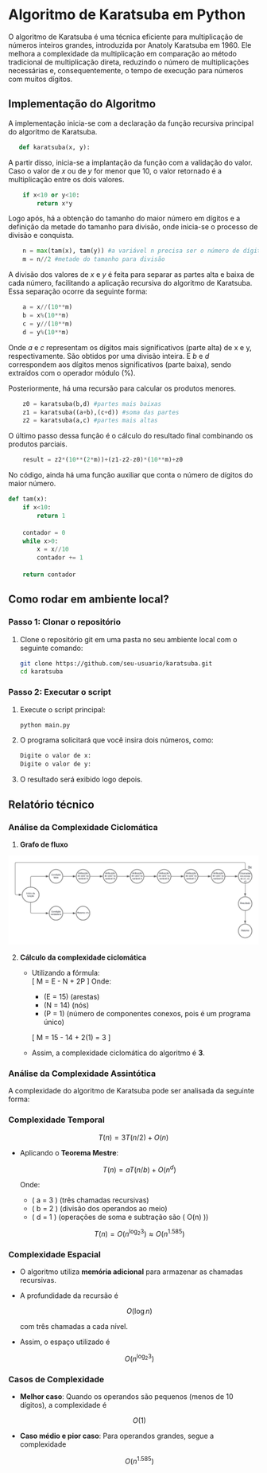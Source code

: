 # Algoritmo de Karatsuba em Python

O algoritmo de Karatsuba é uma técnica eficiente para multiplicação de números inteiros grandes, introduzida por Anatoly Karatsuba em 1960. Ele melhora a complexidade da multiplicação em comparação ao método tradicional de multiplicação direta, reduzindo o número de multiplicações necessárias e, consequentemente, o tempo de execução para números com muitos dígitos.

## Implementação do Algoritmo

A implementação inicia-se com a declaração da função recursiva principal do algoritmo de Karatsuba.

```python
   def karatsuba(x, y):
```

A partir disso, inicia-se a implantação da função com a validação do valor. Caso o valor de _x_ ou de _y_ for menor que 10, o valor retornado é a multiplicação entre os dois valores.

```python
    if x<10 or y<10:
        return x*y
```

Logo após, há a obtenção do tamanho do maior número em dígitos e a definição da metade do tamanho para divisão, onde inicia-se o processo de divisão e conquista.

```python
    n = max(tam(x), tam(y)) #a variável n precisa ser o número de dígitos do maior número
    m = n//2 #metade do tamanho para divisão
```

A divisão dos valores de _x_ e _y_ é feita para separar as partes alta e baixa de cada número, facilitando a aplicação recursiva do algoritmo de Karatsuba. Essa separação ocorre da seguinte forma:

```python
    a = x//(10**m)
    b = x%(10**m)
    c = y//(10**m)
    d = y%(10**m)
```

Onde _a_ e _c_ representam os dígitos mais significativos (parte alta) de x e y, respectivamente. São obtidos por uma divisão inteira. E _b_ e _d_ correspondem aos dígitos menos significativos (parte baixa), sendo extraídos com o operador módulo (%).

Posteriormente, há uma recursão para calcular os produtos menores.

```python
    z0 = karatsuba(b,d) #partes mais baixas
    z1 = karatsuba((a+b),(c+d)) #soma das partes
    z2 = karatsuba(a,c) #partes mais altas
```

O último passo dessa função é o cálculo do resultado final combinando os produtos parciais.

```python
    result = z2*(10**(2*m))+(z1-z2-z0)*(10**m)+z0
```

No código, ainda há uma função auxiliar que conta o número de dígitos do maior número.

```python
def tam(x):
    if x<10:
        return 1

    contador = 0
    while x>0:
        x = x//10
        contador += 1

    return contador
```

## Como rodar em ambiente local?

### Passo 1: Clonar o repositório

1. Clone o repositório git em uma pasta no seu ambiente local com o seguinte comando:

   ```bash
   git clone https://github.com/seu-usuario/karatsuba.git
   cd karatsuba
   ```

### Passo 2: Executar o script

1. Execute o script principal:

   ```bash
   python main.py
   ```

2. O programa solicitará que você insira dois números, como:

   ```bash
   Digite o valor de x:
   Digite o valor de y:
   ```

3. O resultado será exibido logo depois.

## Relatório técnico

### Análise da Complexidade Ciclomática

1. **Grafo de fluxo**

![Grafo de fluxo](diagram/flowGraph.png)

2. **Cálculo da complexidade ciclomática**

   - Utilizando a fórmula:  
     \[ M = E - N + 2P \]
     Onde:

     - \(E = 15\) (arestas)
     - \(N = 14\) (nós)
     - \(P = 1\) (número de componentes conexos, pois é um programa único)

     \[ M = 15 - 14 + 2(1) = 3 \]

   - Assim, a complexidade ciclomática do algoritmo é **3**.

### Análise da Complexidade Assintótica

A complexidade do algoritmo de Karatsuba pode ser analisada da seguinte forma:

### Complexidade Temporal

$$
T(n) = 3T(n/2) + O(n)
$$

- Aplicando o **Teorema Mestre**:

  $$
  T(n) = aT(n/b) + O(n^d)
  $$

  Onde:

  - \( a = 3 \) (três chamadas recursivas)
  - \( b = 2 \) (divisão dos operandos ao meio)
  - \( d = 1 \) (operações de soma e subtração são \( O(n) \))

  $$
  T(n) = O(n^{\log_2 3}) \approx O(n^{1.585})
  $$

### Complexidade Espacial

- O algoritmo utiliza **memória adicional** para armazenar as chamadas recursivas.
- A profundidade da recursão é

  $$
  O(\log n)
  $$

  com três chamadas a cada nível.

- Assim, o espaço utilizado é

  $$
  O(n^{\log_2 3})
  $$

### Casos de Complexidade

- **Melhor caso**: Quando os operandos são pequenos (menos de 10 dígitos), a complexidade é

  $$
  O(1)
  $$

- **Caso médio e pior caso**: Para operandos grandes, segue a complexidade

  $$
  O(n^{1.585})
  $$
